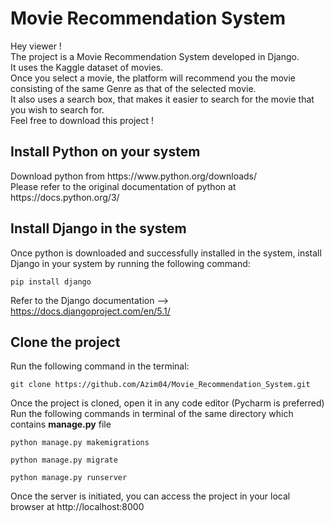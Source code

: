 <h1>Movie Recommendation System</h1>
Hey viewer ! <br>
The project is a Movie Recommendation System developed in Django.<br>
It uses the Kaggle dataset of movies. <br>
Once you select a movie, the platform will recommend you the movie consisting of the same Genre as that of the selected movie.<br>
It also uses a search box, that makes it easier to search for the movie that you wish to search for. <br>
Feel free to download this project ! <br>

<h2>Install Python on your system</h2>
    Download python from https://www.python.org/downloads/ <br>
    Please refer to the original documentation of python at https://docs.python.org/3/ <br>
    
<h2>Install Django in the system</h2>
    Once python is downloaded and successfully installed in the system, install Django in your system by running the following command:<br>
    

    pip install django
    
Refer to the Django documentation --> https://docs.djangoproject.com/en/5.1/

<h2>Clone the project</h2>
Run the following command in the terminal: <br> 


    git clone https://github.com/Azim04/Movie_Recommendation_System.git

Once the project is cloned, open it in any code editor (Pycharm is preferred) <br>
Run the following commands in terminal of the same directory which contains **manage.py** file <br>


    python manage.py makemigrations

    python manage.py migrate 

    python manage.py runserver

Once the server is initiated, you can access the project in your local browser at http://localhost:8000
